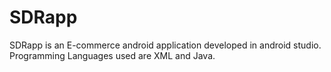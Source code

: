 # SDRapp
SDRapp is an E-commerce android application developed in android studio. Programming Languages used are XML and Java.
